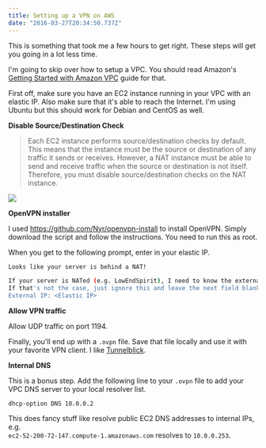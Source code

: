 ```yaml
---
title: Setting up a VPN on AWS
date: "2016-03-27T20:34:50.737Z"
---
```


This is something that took me a few hours to get right. These steps will get you going in a lot
less time.

I'm going to skip over how to setup a VPC. You should read Amazon's [Getting Started with Amazon
VPC](http://docs.aws.amazon.com/AmazonVPC/latest/GettingStartedGuide/GetStarted.html) guide for
that.

First off, make sure you have an EC2 instance running in your VPC with an elastic IP. Also make sure
that it's able to reach the Internet. I'm using Ubuntu but this should work for Debian and CentOS as
well.

**Disable Source/Destination Check**

> Each EC2 instance performs source/destination checks by default.
> This means that the instance must be the source or destination of any traffic it sends or
> receives.
> However, a NAT instance must be able to send and receive traffic when the source or destination is
> not itself. Therefore, you must disable source/destination checks on the NAT instance.

![](/img/2016/03/src-dst.png)

**OpenVPN installer**

I used https://github.com/Nyr/openvpn-install to install OpenVPN. Simply download the script and
follow the instructions. You need to run this as root.

When you get to the following prompt, enter in your elastic IP.

```sh
Looks like your server is behind a NAT!

If your server is NATed (e.g. LowEndSpirit), I need to know the external IP
If that's not the case, just ignore this and leave the next field blank
External IP: <Elastic IP>
```

**Allow VPN traffic**

Allow UDP traffic on port 1194.

Finally, you'll end up with a `.ovpn` file. Save that file locally and use it with your favorite VPN
client. I like [Tunnelblick](https://tunnelblick.net/).

**Internal DNS**

This is a bonus step. Add the following line to your `.ovpn` file to add your VPC DNS server to your
local resolver list.

```
dhcp-option DNS 10.0.0.2
```

This does fancy stuff like resolve public EC2 DNS addresses to internal IPs, e.g.  
`ec2-52-200-72-147.compute-1.amazonaws.com` resolves to `10.0.0.253`.
